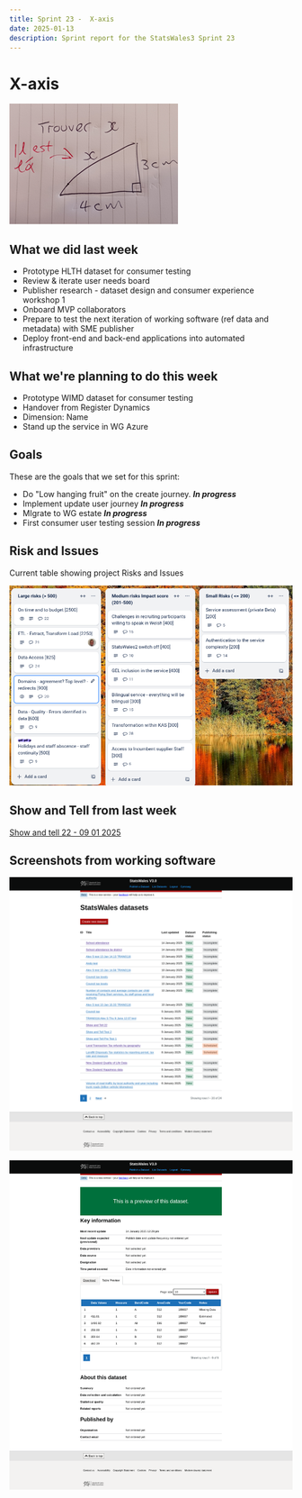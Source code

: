 ```yaml
---
title: Sprint 23 -  X-axis  
date: 2025-01-13
description: Sprint report for the StatsWales3 Sprint 23
---
```


X-axis
=============

![Find x](trouverX.png)

What we did last week
------------------------

- Prototype HLTH dataset for consumer testing
- Review & iterate user needs board
- Publisher research - dataset design and consumer experience workshop 1
- Onboard MVP collaborators
- Prepare to test the next iteration of working software (ref data and metadata) with SME publisher
- Deploy front-end and back-end applications into automated infrastructure

What we're planning to do this week
-----------------------------------

- Prototype WIMD dataset for consumer testing
- Handover from Register Dynamics
- Dimension: Name
- Stand up the service in WG Azure

Goals
-----------------------------------

These are the goals that we set for this sprint:

- Do "Low hanging fruit" on the create journey. <span class="badge bg-info">_**In progress**_</span>
- Implement update user journey <span class="badge bg-info">_**In progress**_</span>
- MIgrate to WG estate <span class="badge bg-info">_**In progress**_</span>
- First consumer user testing session <span class="badge bg-info">_**In progress**_</span>

Risk and Issues
-------------------------------

Current table showing project Risks and Issues

![Risks and Issues](riskboard20250113.png)

Show and Tell from last week
----------------------------

[Show and tell 22 - 09 01 2025](https://drive.google.com/file/d/1AttWIARv3CYAjVsuR03nDNZ4dyFDAoKl/view?usp=sharing)

Screenshots from working software
---------------------------------

![Screenshots from working software](proto1_20250114.png)

![Screenshots from working software](proto2_20250114.png)
